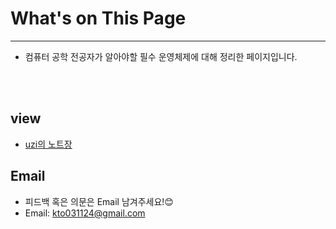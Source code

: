 # What's on This Page

---

-  컴퓨터 공학 전공자가 알아야할 필수 운영체제에 대해 정리한 페이지입니다.

<br></br>

## view

- [uzi의 노트장](https://app.diagrams.net/#G1nqgMVM_wRAtXfcNuFhH6P6SN_Aqgwfvg#%7B%22pageId%22%3A%22NijWW87co3TT7LPU3qrs%22%7D)


## Email
- 피드백 혹은 의문은 Email 남겨주세요!😊
- Email: kto031124@gmail.com